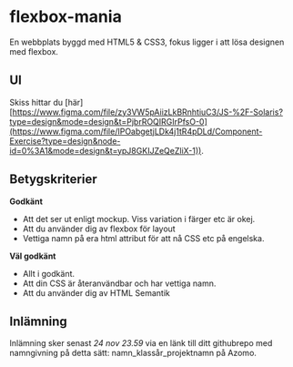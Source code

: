 # flexbox-mania
En webbplats byggd med HTML5 & CSS3, fokus ligger i att lösa designen med flexbox.

## UI

Skiss hittar du [här][https://www.figma.com/file/zy3VW5pAiizLkBRnhtiuC3/JS-%2F-Solaris?type=design&mode=design&t=PjbrROQIRGIrPfsO-0](https://www.figma.com/file/IPOabgetjLDk4j1tR4pDLd/Component-Exercise?type=design&node-id=0%3A1&mode=design&t=ypJ8GKIJZeQeZliX-1)).

## Betygskriterier

**Godkänt**

- Att det ser ut enligt mockup. Viss variation i färger etc är okej.
- Att du använder dig av flexbox för layout
- Vettiga namn på era html attribut för att nå CSS etc på engelska.

**Väl godkänt**

- Allt i godkänt.
- Att din CSS är återanvändbar och har vettiga namn.
- Att du använder dig av HTML Semantik

## Inlämning

Inlämning sker senast _24 nov 23.59_ via en länk till ditt githubrepo med namngivning på detta sätt: namn_klassår_projektnamn på Azomo.
